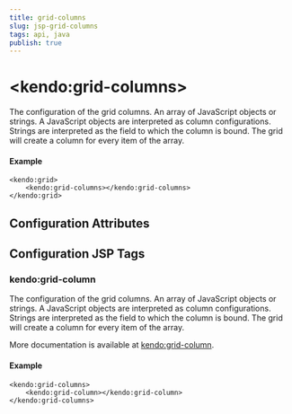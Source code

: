```yaml
---
title: grid-columns
slug: jsp-grid-columns
tags: api, java
publish: true
---
```


# \<kendo:grid-columns\>

The configuration of the grid columns. An array of JavaScript objects or strings. A JavaScript objects are interpreted as column configurations. Strings are interpreted as the
field to which the column is bound. The grid will create a column for every item of the array.

#### Example
    <kendo:grid>
        <kendo:grid-columns></kendo:grid-columns>
    </kendo:grid>

## Configuration Attributes


##  Configuration JSP Tags

### kendo:grid-column

The configuration of the grid columns. An array of JavaScript objects or strings. A JavaScript objects are interpreted as column configurations. Strings are interpreted as the
field to which the column is bound. The grid will create a column for every item of the array.

More documentation is available at [kendo:grid-column](/api/wrappers/jsp/grid/column).

#### Example

    <kendo:grid-columns>
        <kendo:grid-column></kendo:grid-column>
    </kendo:grid-columns>

